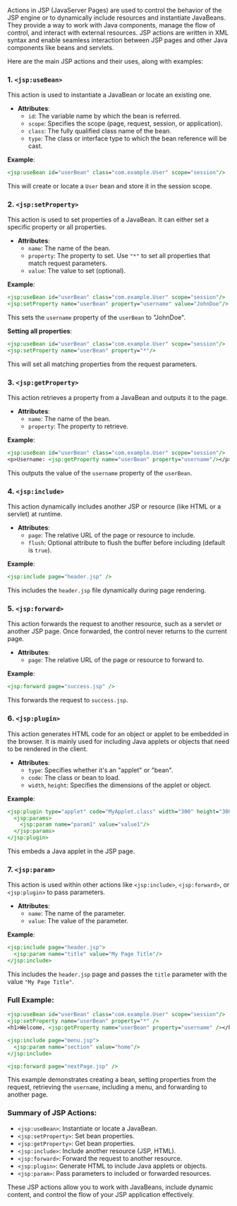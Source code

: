 Actions in JSP (JavaServer Pages) are used to control the behavior of the JSP engine or to dynamically include resources and instantiate JavaBeans. They provide a way to work with Java components, manage the flow of control, and interact with external resources. JSP actions are written in XML syntax and enable seamless interaction between JSP pages and other Java components like beans and servlets.

Here are the main JSP actions and their uses, along with examples:

### 1. `<jsp:useBean>`
This action is used to instantiate a JavaBean or locate an existing one.

- **Attributes**:
  - `id`: The variable name by which the bean is referred.
  - `scope`: Specifies the scope (page, request, session, or application).
  - `class`: The fully qualified class name of the bean.
  - `type`: The class or interface type to which the bean reference will be cast.

**Example**:
```jsp
<jsp:useBean id="userBean" class="com.example.User" scope="session"/>
```
This will create or locate a `User` bean and store it in the session scope.

### 2. `<jsp:setProperty>`
This action is used to set properties of a JavaBean. It can either set a specific property or all properties.

- **Attributes**:
  - `name`: The name of the bean.
  - `property`: The property to set. Use `"*"` to set all properties that match request parameters.
  - `value`: The value to set (optional).

**Example**:
```jsp
<jsp:useBean id="userBean" class="com.example.User" scope="session"/>
<jsp:setProperty name="userBean" property="username" value="JohnDoe"/>
```
This sets the `username` property of the `userBean` to "JohnDoe".

**Setting all properties**:
```jsp
<jsp:useBean id="userBean" class="com.example.User" scope="session"/>
<jsp:setProperty name="userBean" property="*"/>
```
This will set all matching properties from the request parameters.

### 3. `<jsp:getProperty>`
This action retrieves a property from a JavaBean and outputs it to the page.

- **Attributes**:
  - `name`: The name of the bean.
  - `property`: The property to retrieve.

**Example**:
```jsp
<jsp:useBean id="userBean" class="com.example.User" scope="session"/>
<p>Username: <jsp:getProperty name="userBean" property="username"/></p>
```
This outputs the value of the `username` property of the `userBean`.

### 4. `<jsp:include>`
This action dynamically includes another JSP or resource (like HTML or a servlet) at runtime.

- **Attributes**:
  - `page`: The relative URL of the page or resource to include.
  - `flush`: Optional attribute to flush the buffer before including (default is `true`).

**Example**:
```jsp
<jsp:include page="header.jsp" />
```
This includes the `header.jsp` file dynamically during page rendering.

### 5. `<jsp:forward>`
This action forwards the request to another resource, such as a servlet or another JSP page. Once forwarded, the control never returns to the current page.

- **Attributes**:
  - `page`: The relative URL of the page or resource to forward to.

**Example**:
```jsp
<jsp:forward page="success.jsp" />
```
This forwards the request to `success.jsp`.

### 6. `<jsp:plugin>`
This action generates HTML code for an object or applet to be embedded in the browser. It is mainly used for including Java applets or objects that need to be rendered in the client.

- **Attributes**:
  - `type`: Specifies whether it's an "applet" or "bean".
  - `code`: The class or bean to load.
  - `width`, `height`: Specifies the dimensions of the applet or object.

**Example**:
```jsp
<jsp:plugin type="applet" code="MyApplet.class" width="300" height="300">
  <jsp:params>
    <jsp:param name="param1" value="value1"/>
  </jsp:params>
</jsp:plugin>
```
This embeds a Java applet in the JSP page.

### 7. `<jsp:param>`
This action is used within other actions like `<jsp:include>`, `<jsp:forward>`, or `<jsp:plugin>` to pass parameters.

- **Attributes**:
  - `name`: The name of the parameter.
  - `value`: The value of the parameter.

**Example**:
```jsp
<jsp:include page="header.jsp">
  <jsp:param name="title" value="My Page Title"/>
</jsp:include>
```
This includes the `header.jsp` page and passes the `title` parameter with the value `"My Page Title"`.

### Full Example:
```jsp
<jsp:useBean id="userBean" class="com.example.User" scope="session"/>
<jsp:setProperty name="userBean" property="*" />
<h1>Welcome, <jsp:getProperty name="userBean" property="username" /></h1>

<jsp:include page="menu.jsp">
  <jsp:param name="section" value="home"/>
</jsp:include>

<jsp:forward page="nextPage.jsp" />
```
This example demonstrates creating a bean, setting properties from the request, retrieving the `username`, including a menu, and forwarding to another page.

### Summary of JSP Actions:
- `<jsp:useBean>`: Instantiate or locate a JavaBean.
- `<jsp:setProperty>`: Set bean properties.
- `<jsp:getProperty>`: Get bean properties.
- `<jsp:include>`: Include another resource (JSP, HTML).
- `<jsp:forward>`: Forward the request to another resource.
- `<jsp:plugin>`: Generate HTML to include Java applets or objects.
- `<jsp:param>`: Pass parameters to included or forwarded resources.

These JSP actions allow you to work with JavaBeans, include dynamic content, and control the flow of your JSP application effectively.